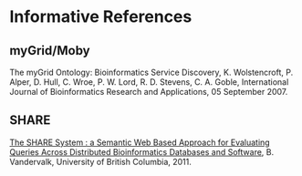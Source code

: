 # Informative References #

## myGrid/Moby ##

<span>The myGrid Ontology: Bioinformatics Service Discovery</span>,
<span><span>K.</span> <span>Wolstencroft</span></span>,
<span><span>P.</span> <span>Alper</span></span>,
<span><span>D.</span> <span>Hull</span></span>,
<span><span>C.</span> <span>Wroe</span></span>,
<span><span>P. W.</span> <span>Lord</span></span>,
<span><span>R. D.</span> <span>Stevens</span></span>,
<span><span>C. A.</span> <span>Goble</span></span>,
International Journal of Bioinformatics Research and Applications,
<span><span>05</span> <span>September</span> <span>2007</span></span>.

## SHARE ##

<a href='https://circle.ubc.ca/handle/2429/34088'>The SHARE System : a Semantic Web Based Approach for Evaluating Queries Across Distributed Bioinformatics Databases and Software</a>,
<span><span>B.</span> <span>Vandervalk</span>, <span>University of British Columbia</span></span>,
<span><span>2011</span></span>.
